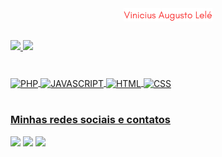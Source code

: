 <br clear="both">

<h1 align="center">
  <img src="/name-logo.png" alt="Vini Lelé" style="width: 28%; height: auto; max-width: 100%; margin-top: 2em;" />
</h1>

###

<div>
  <a href="https://github.com/vinicius-lele">
  <img height="180em" src="https://github-readme-stats.vercel.app/api?username=vinicius-lele&show_icons=true&theme=nightowl&include_all_commits=true&count_private=true"/>
  <img height="180em" src="https://github-readme-stats.vercel.app/api/top-langs/?username=vinicius-lele&langs_count=6&theme=nightowl"/>
</div>
    
###

<div style="display: inline_block"><br>
  <img align="center" alt="PHP"  width="50" src="https://cdn.jsdelivr.net/gh/devicons/devicon@latest/icons/php/php-plain.svg" />
  <img align="center" alt="JAVASCRIPT"  width="50" src="https://cdn.jsdelivr.net/gh/devicons/devicon/icons/javascript/javascript-plain-wordmark.svg">
  <img align="center" alt="HTML"  width="50" src="https://cdn.jsdelivr.net/gh/devicons/devicon/icons/html5/html5-plain-wordmark.svg">
  <img align="center" alt="CSS" width="50" src="https://cdn.jsdelivr.net/gh/devicons/devicon/icons/css3/css3-plain-wordmark.svg">
</div>

 <br>
 
  ### Minhas redes sociais e contatos
 
<div> 
  <a href="https://instagram.com/ovinilele" target="_blank"><img src="https://img.shields.io/badge/-Instagram-%23E4405F?style=for-the-badge" target="_blank"></a>
  <a href = "mailto:vinicius.a.lele@hotmail.com"><img src="https://img.shields.io/badge/-Outlook-%23333?style=for-the-badge" target="_blank"></a>
  <a href="https://br.linkedin.com/in/vinicius-lele" target="_blank"><img src="https://img.shields.io/badge/-LinkedIn-%230077B5?style=for-the-badge" target="_blank"></a>

</div>
